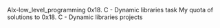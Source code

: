 Alx-low_level_programming
0x18. C - Dynamic libraries task
My quota of solutions to 0x18. C - Dynamic libraries projects
